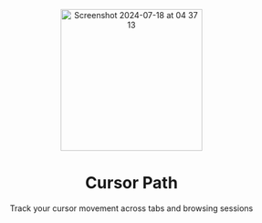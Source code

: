 <p align="center">
  <img width="248" alt="Screenshot 2024-07-18 at 04 37 13" src="https://github.com/user-attachments/assets/8a5909c9-fe1f-40cb-9187-2475d5928432">
</p>

<h1 align="center">Cursor Path</h1>

<p align='center'>Track your cursor movement across tabs and browsing sessions</p>
